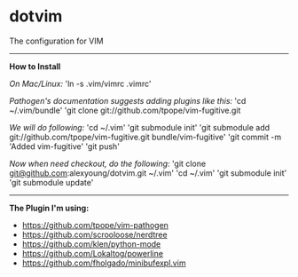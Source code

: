 dotvim
======

The configuration for VIM

------------------------------------------------------
__How to Install__

_On Mac/Linux:_
'ln -s .vim/vimrc .vimrc'

_Pathogen's documentation suggests adding plugins like this:_
'cd ~/.vim/bundle'
'git clone git://github.com/tpope/vim-fugitive.git

_We will do following:_
'cd ~/.vim'
'git submodule init'
'git submodule add git://github.com/tpope/vim-fugitive.git bundle/vim-fugitive'
'git commit -m 'Added vim-fugitive'
'git push'

_Now when need checkout, do the following:_
'git clone git@github.com:alexyoung/dotvim.git ~/.vim'
'cd ~/.vim'
'git submodule init'
'git submodule update'

------------------------------------------------------
__The Plugin I'm using:__
* https://github.com/tpope/vim-pathogen
* https://github.com/scrooloose/nerdtree
* https://github.com/klen/python-mode
* https://github.com/Lokaltog/powerline
* https://github.com/fholgado/minibufexpl.vim
